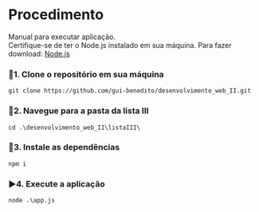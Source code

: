 <h1> Procedimento </h1>
  Manual para executar aplicação.<br>
  Certifique-se de ter o Node.js instalado em sua máquina. Para fazer download: <a href="https://nodejs.org/pt">Node.js</a>

<h3> 📂1. Clone o repositório em sua máquina</h3>

    git clone https://github.com/gui-benedito/desenvolvimento_web_II.git

<h3> 📂2. Navegue para a pasta da lista III </h3>

    cd .\desenvolvimento_web_II\listaIII\

<h3> 🔄3. Instale as dependências </h3>

    npm i

<h3> ▶️4. Execute a aplicação </h3>
    
    node .\app.js